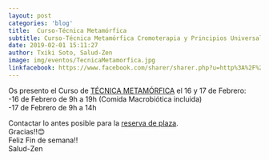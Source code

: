 ```yaml
---
layout: post
categories: 'blog'
title:  Curso-Técnica Metamórfica
subtitle: Curso-Técnica Metamórfica Cromoterapia y Principios Universales Integrados
date: 2019-02-01 15:11:27
author: Txiki Soto, Salud-Zen
image: img/eventos/TecnicaMetamorfica.jpg
linkfacebook: https://www.facebook.com/sharer/sharer.php?u=http%3A%2F%2Fwww.salud-zen.com%2Fblog%2F2019%2F02%2F01%2Fcurso-tecnica-metamorfica.html&amp;src=sdkpreparse
---
```


Os presento el Curso de [TÉCNICA METAMÓRFICA][curso] el 16 y 17 de Febrero:  
  -16 de Febrero de 9h a 19h (Comida Macrobiótica incluida)  
  -17 de Febrero de 9h a 14h  

Contactar lo antes posible para la <a href="mailto:estilodevida@salud-zen.com?Subject=Curso Técnica Metamórfica-Reserva de Plaza&body=%0A%0A Me gustaría reservar una plaza para el curso de Técnica Metamórfica Cromoterapia y Principios Universales Integrados (16,17 Febrero'19). Mis datos Personales son:%0A%0A   -Nombre:%0A%0A   -Apellidos:%0A%0A   -Fecha de nacimiento:%0A%0A   -Teléfono:%0A%0A    -Correo Electrónico:%0A%0A">reserva de plaza</a>.   
Gracias!!😊  
Feliz Fin de semana!!  
Salud-Zen

[curso]:{{site.url}}{{site.baseurl}}/evento/2018/03/30/ccurso-tecnica-metamorfica.html
